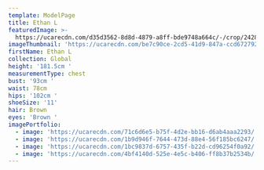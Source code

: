 ```yaml
---
template: ModelPage
title: Ethan L
featuredImage: >-
  https://ucarecdn.com/d35d3562-8d8d-4879-a8ff-bde9748a664c/-/crop/2428x1133/21,35/-/preview/
imageThumbnail: 'https://ucarecdn.com/be7c90ce-2cd5-41d9-847a-ccd6727922cc/'
firstName: Ethan L
collection: Global
height: '181.5cm '
measurementType: chest
bust: '93cm '
waist: 78cm
hips: '102cm '
shoeSize: '11'
hair: Brown
eyes: 'Brown '
imagePortfolio:
  - image: 'https://ucarecdn.com/71c6d6e5-b75f-4d2e-bb16-d6ab4aaa2293/'
  - image: 'https://ucarecdn.com/1b9d946f-7644-473d-88e4-56f185bc6247/'
  - image: 'https://ucarecdn.com/1bc9837d-6757-435f-b22d-cd96254f0a92/'
  - image: 'https://ucarecdn.com/4bf4140d-525e-4e5c-b406-ff8b37b2534b/'
---
```


